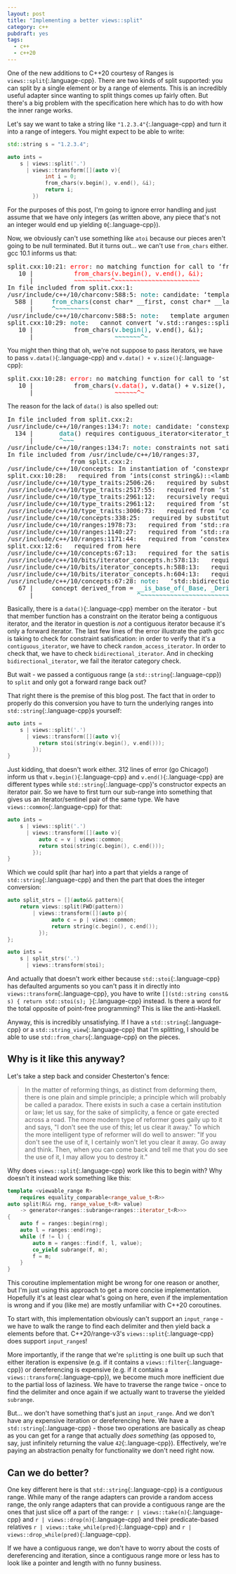 ```yaml
---
layout: post
title: "Implementing a better views::split"
category: c++
pubdraft: yes
tags:
  - c++
  - c++20
---
```


One of the new additions to C++20 courtesy of Ranges is `views::split`{:.language-cpp}. There are two kinds of split supported: you can split by a single element or by a range of elements. This is an incredibly useful adapter since wanting to split things comes up fairly often. But there's a big problem with the specification here which has to do with how the inner range works.

Let's say we want to take a string like `"1.2.3.4"`{:.language-cpp} and turn it into a range of integers. You might expect to be able to write:

```cpp
std::string s = "1.2.3.4";

auto ints =
    s | views::split('.')
      | views::transform([](auto v){
            int i = 0;
            from_chars(v.begin(), v.end(), &i);
            return i;
        })
```

For the purposes of this post, I'm going to ignore error handling and just assume that we have only integers (as written above, any piece that's not an integer would end up yielding `0`{:.language-cpp}). 

Now, we obviously can't use something like `atoi` because our pieces aren't going to be null terminated. But it turns out... we can't use `from_chars` either. gcc 10.1 informs us that:

<pre>split.cxx:10:21: <font style="color:red">error</font>: no matching function for call to ‘from_chars(std::ranges::split_view&lt;std::ranges::ref_view&lt;const std::__cxx11::basic_string&lt;char> >, std::ranges::single_view&lt;char> >::_InnerIter&lt;true>, std::default_sentinel_t, int*)’
   10 |           <font style="color:red">from_chars(v.begin(), v.end(), &i);</font>
      |           <font style="color:red">~~~~~~~~~~^~~~~~~~~~~~~~~~~~~~~~~~</font>
In file included from split.cxx:1:
/usr/include/c++/10/charconv:588:5: <font style="color:teal">note</font>: candidate: ‘template&lt;class _Tp> std::__detail::__integer_from_chars_result_type&lt;_Tp> std::from_chars(const char*, const char*, _Tp&, int)’
  588 |     <font style="color:teal">from_chars</font>(const char* __first, const char* __last, _Tp& __value,
      |     <font style="color:teal">^~~~~~~~~~</font>
/usr/include/c++/10/charconv:588:5: <font style="color:teal">note</font>:   template argument deduction/substitution failed:
split.cxx:10:29: <font style="color:teal">note</font>:   cannot convert ‘v.std::ranges::split_view&lt;std::ranges::ref_view&lt;const std::__cxx11::basic_string&lt;char> >, std::ranges::single_view&lt;char> >::_OuterIter&lt;true>::value_type::begin()’ (type ‘std::ranges::split_view&lt;std::ranges::ref_view&lt;const std::__cxx11::basic_string&lt;char> >, std::ranges::single_view&lt;char> >::_InnerIter&lt;true>’) to type ‘const char*’
   10 |           from_chars(<font style="color:teal">v.begin()</font>, v.end(), &i);
      |                      <font style="color:teal">~~~~~~~^~</font></pre>

You might then thing that oh, we're not suppose to pass iterators, we have to pass `v.data()`{:.language-cpp} and `v.data() + v.size()`{:.language-cpp}:

<pre>split.cxx:10:28: <font style="color:red">error</font>: no matching function for call to ‘std::ranges::split_view&lt;std::ranges::ref_view&lt;const std::__cxx11::basic_string&lt;char> >, std::ranges::single_view&lt;char> >::_OuterIter&lt;true>::value_type::data()’
   10 |           from_chars(<font style="color:red">v.data()</font>, v.data() + v.size(), &i);
      |                      <font style="color:red">~~~~~~^~</font></pre>

The reason for the lack of `data()` is also spelled out:

<pre>In file included from split.cxx:2:
/usr/include/c++/10/ranges:134:7: <font style="color:teal">note</font>: candidate: ‘constexpr auto std::ranges::view_interface&lt;_Derived>::data() requires  contiguous_iterator&lt;decltype(std::__detail::__ranges_begin((declval&lt;_Container&>)()))> [
  134 |       <font style="color:teal">data</font>() requires contiguous_iterator&lt;iterator_t&lt;_Derived>>
      |       <font style="color:teal">^~~~</font>
/usr/include/c++/10/ranges:134:7: <font style="color:teal">note</font>: constraints not satisfied
In file included from /usr/include/c++/10/ranges:37,
                 from split.cxx:2:
/usr/include/c++/10/concepts: In instantiation of ‘constexpr auto std::ranges::view_interface&lt;_Derived>::data() requires  contiguous_iterator&lt;decltype(std::__detail::__ranges_begin((declval&lt;_Container&>)()))> [w
split.cxx:10:28:   required from ‘ints(const string&)::&lt;lambda(auto:13)> [with auto:13 = std::ranges::split_view&lt;std::ranges::ref_view&lt;const std::__cxx11::basic_string&lt;char> >, std::ranges::single_view&lt;char> >::
/usr/include/c++/10/type_traits:2506:26:   required by substitution of ‘template&lt;class _Fn, class ... _Args> static std::__result_of_success&lt;decltype (declval&lt;_Fn>()((declval&lt;_Args>)()...)), std::__invoke_other>
/usr/include/c++/10/type_traits:2517:55:   required from ‘struct std::__result_of_impl&lt;false, false, ints(const string&)::&lt;lambda(auto:13)>&, std::ranges::split_view&lt;std::ranges::ref_view&lt;const std::__cxx11::bas
/usr/include/c++/10/type_traits:2961:12:   recursively required by substitution of ‘template&lt;class _Result, class _Ret> struct std::__is_invocable_impl&lt;_Result, _Ret, true, std::__void_t&lt;typename _CTp::type> > [
/usr/include/c++/10/type_traits:2961:12:   required from ‘struct std::is_invocable&lt;ints(const string&)::&lt;lambda(auto:13)>&, std::ranges::split_view&lt;std::ranges::ref_view&lt;const std::__cxx11::basic_string&lt;char> >,
/usr/include/c++/10/type_traits:3006:73:   required from ‘constexpr const bool std::is_invocable_v&lt;ints(const string&)::&lt;lambda(auto:13)>&, std::ranges::split_view&lt;std::ranges::ref_view&lt;const std::__cxx11::basic
/usr/include/c++/10/concepts:338:25:   required by substitution of ‘template&lt;class _Range, class _Fp> std::ranges::transform_view(_Range&&, _Fp)-> std::ranges::transform_view&lt;std::ranges::views::all_t&lt;_Range>, _
/usr/include/c++/10/ranges:1978:73:   required from ‘std::ranges::views::&lt;lambda(_Range&&, _Fp&&)> [with _Range = std::ranges::split_view&lt;std::ranges::ref_view&lt;const std::__cxx11::basic_string&lt;char> >, std::rang
/usr/include/c++/10/ranges:1140:27:   required from ‘std::ranges::views::__adaptor::_RangeAdaptor&lt;_Callable>::operator()&lt;{ints(const string&)::&lt;lambda(auto:13)>}>::&lt;lambda(_Range&&)> [with _Range = std::ranges::
/usr/include/c++/10/ranges:1171:44:   required from ‘constexpr auto std::ranges::views::__adaptor::operator|(_Range&&, const std::ranges::views::__adaptor::_RangeAdaptorClosure&lt;_Callable>&) [with _Range = std::r
split.cxx:12:6:   required from here
/usr/include/c++/10/concepts:67:13:   required for the satisfaction of ‘derived_from&lt;typename std::__detail::__iter_concept_impl&lt;_Iter>::type, std::bidirectional_iterator_tag>’ [with _Iter = std::ranges::split_v
/usr/include/c++/10/bits/iterator_concepts.h:578:13:   required for the satisfaction of ‘bidirectional_iterator&lt;_Iter>’ [with _Iter = std::ranges::split_view&lt;std::ranges::ref_view&lt;const std::__cxx11::basic_strin
/usr/include/c++/10/bits/iterator_concepts.h:588:13:   required for the satisfaction of ‘random_access_iterator&lt;_Iter>’ [with _Iter = std::ranges::split_view&lt;std::ranges::ref_view&lt;const std::__cxx11::basic_strin
/usr/include/c++/10/bits/iterator_concepts.h:604:13:   required for the satisfaction of ‘contiguous_iterator&lt;decltype (std::__detail::__ranges_begin(declval&lt;_Container&>()))>’ [with _Container = std::ranges::spl
/usr/include/c++/10/concepts:67:28: <font style="color:teal">note</font>:   ‘std::bidirectional_iterator_tag’ is not a base of ‘std::forward_iterator_tag’
   67 |     concept derived_from = <font style="color:teal">__is_base_of(_Base, _Derived)</font>
      |                            <font style="color:teal">^~~~~~~~~~~~~~~~~~~~~~~~~~~~~</font></pre>


Basically, there is a `data()`{:.language-cpp} member on the iterator - but that member function has a constraint on the iterator being a contiguous iterator, and the iterator in question is _not_ a contiguous iterator because it's only a forward iterator. The last few lines of the error illustrate the path gcc is taking to check for constraint satisfication: in order to verify that it's a `contiguous_iterator`, we have to check `random_access_iterator`. In order to check that, we have to check `bidirectional_iterator`. And in checking `bidirectional_iterator`, we fail the iterator category check. 

But wait - we passed a contiguous range (a `std::string`{:.language-cpp}) to `split` and only got a forward range back out? 

That right there is the premise of this blog post. The fact that in order to properly do this conversion you have to turn the underlying ranges into `std::string`{:.language-cpp}s yourself:

```cpp
auto ints =
    s | views::split('.')
      | views::transform([](auto v){
          return stoi(string(v.begin(), v.end()));
        });
}
```

Just kidding, that doesn't work either. 312 lines of error (go Chicago!) inform us that `v.begin()`{:.language-cpp} and `v.end()`{:.language-cpp} are different types while `std::string`{:.language-cpp}'s constructor expects an iterator pair. So we have to first turn our sub-range into something that gives us an iterator/sentinel pair of the same type. We have `views::common`{:.language-cpp} for that:

```cpp
auto ints =
    s | views::split('.')
      | views::transform([](auto v){
          auto c = v | views::common;
          return stoi(string(c.begin(), c.end()));
        });
}
```

Which we could split (har har) into a part that yields a range of `std::string`{:.language-cpp} and then the part that does the integer conversion:

```cpp
auto split_strs = [](auto&& pattern){
    return views::split(FWD(pattern))
        | views::transform([](auto p){
              auto c = p | views::common;
              return string(c.begin(), c.end());
          });
};

auto ints =
    s | split_strs('.')
      | views::transform(stoi);
```

And actually that doesn't work either because `std::stoi`{:.language-cpp} has defaulted arguments so you can't pass it in directly into `views::transform`{:.language-cpp}, you have to write `[](std::string const& s) { return std::stoi(s); }`{:.language-cpp} instead. Is there a word for the total opposite of point-free programming? This is like the anti-Haskell.

Anyway, this is incredibly unsatisfying. If I have a `std::string`{:.language-cpp} or a `std::string_view`{:.language-cpp} that I'm splitting, I should be able to use `std::from_chars`{:.language-cpp} on the pieces.

## Why is it like this anyway?

Let's take a step back and consider Chesterton's fence:

> In the matter of reforming things, as distinct from deforming them, there is one plain and simple principle; a principle which will probably be called a paradox. There exists in such a case a certain institution or law; let us say, for the sake of simplicity, a fence or gate erected across a road. The more modern type of reformer goes gaily up to it and says, "I don't see the use of this; let us clear it away." To which the more intelligent type of reformer will do well to answer: "If you don't see the use of it, I certainly won't let you clear it away. Go away and think. Then, when you can come back and tell me that you do see the use of it, I may allow you to destroy it."

Why does `views::split`{:.language-cpp} work like this to begin with? Why doesn't it instead work something like this:

```cpp
template <viewable_range R>
    requires equality_comparable<range_value_t<R>>
auto split(R&& rng, range_value_t<R> value)
    -> generator<ranges::subrange<ranges::iterator_t<R>>>
{
    auto f = ranges::begin(rng);
    auto l = ranges::end(rng);
    while (f != l) {
        auto m = ranges::find(f, l, value);
        co_yield subrange(f, m);
        f = m;
    }
}
```

This coroutine implementation might be wrong for one reason or another, but I'm just using this approach to get a more concise implementation. Hopefully it's at least clear what's going on here, even if the implementation is wrong and if you (like me) are mostly unfamiliar with C++20 coroutines.

To start with, this implementation obviously can't support an `input_range` - we have to walk the range to find each delimiter and then yield back a elements before that. C++20/range-v3's `views::split`{:.language-cpp} does support `input_range`s!

More importantly, if the range that we're `split`ting is one built up such that either iteration is expensive (e.g. if it contains a `views::filter`{:.language-cpp}) or dereferencing is expensive (e.g. if it contains a `views::transform`{:.language-cpp}), we become much more inefficient due to the partial loss of laziness. We have to traverse the range twice - once to find the delimiter and once again if we actually want to traverse the yielded `subrange`.

But... we don't have something that's just an `input_range`. And we don't have any expensive iteration or dereferencing here. We have a `std::string`{:.language-cpp} - those two operations are basically as cheap as you can get for a range that actually _does something_ (as opposed to, say, just infinitely returning the value `42`{:.language-cpp}). Effectively, we're paying an abstraction penalty for functionality we don't need right now. 

## Can we do better?

One key different here is that `std::string`{:.language-cpp} is a *contiguous* range. While many of the range adapters can provide a random access range, the only range adapters that can provide a contiguous range are the ones that just slice off a part of the range: `r | views::take(n)`{:.language-cpp} and `r | views::drop(n)`{:.language-cpp} and their predicate-based relatives `r | views::take_while(pred)`{:.language-cpp} and `r | views::drop_while(pred)`{:.language-cpp}.

If we have a contiguous range, we don't have to worry about the costs of dereferencing and iteration, since a contiguous range more or less has to look like a pointer and length with no funny business. 